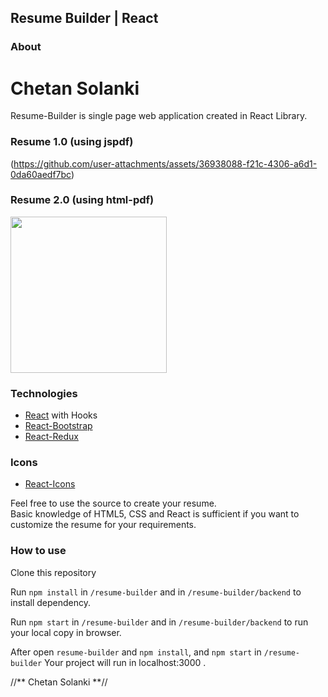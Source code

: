## Resume Builder | React

### About
<h1 <style="background-color:red;"> Chetan Solanki </h1>

Resume-Builder is single page web application created in React Library.

### Resume 1.0 (using jspdf)

(https://github.com/user-attachments/assets/36938088-f21c-4306-a6d1-0da60aedf7bc)

### Resume 2.0 (using html-pdf)

<img src="" width="250"/>

### Technologies

- [React](https://reactjs.org/) with Hooks
- [React-Bootstrap](https://react-bootstrap.github.io/)
- [React-Redux](https://react-redux.js.org/)

### Icons
- [React-Icons](https://react-icons.github.io/react-icons)

Feel free to use the source to create your resume.<br/>
Basic knowledge of HTML5, CSS and React is sufficient if you want to customize the resume for your requirements.

### How to use

Clone this repository

Run `npm install` in `/resume-builder` and in `/resume-builder/backend` to install dependency.

Run `npm start` in `/resume-builder` and in `/resume-builder/backend` to run your local copy in browser.

After open  `resume-builder` and `npm install`, and `npm start` in `/resume-builder` Your project will run in localhost:3000 .

//** Chetan Solanki  **//


